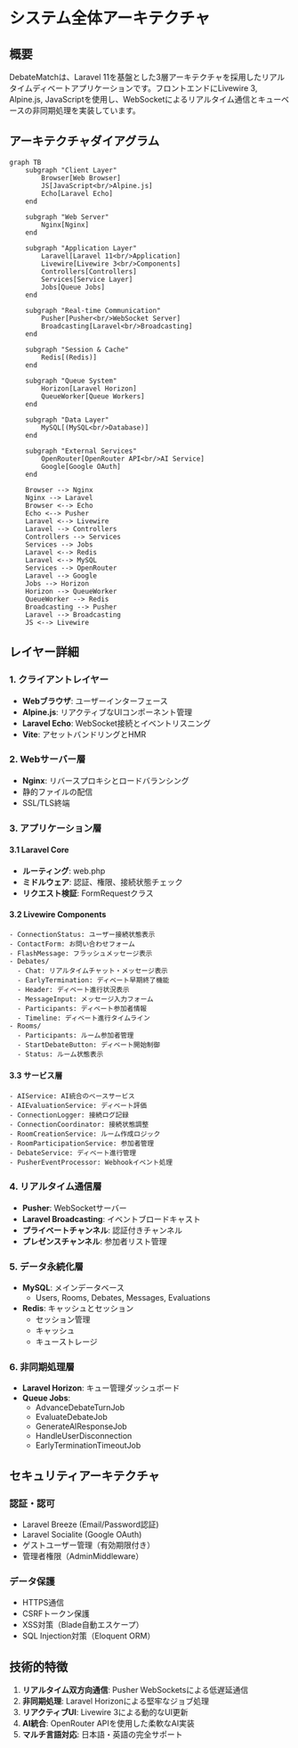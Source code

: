 # システム全体アーキテクチャ

## 概要

DebateMatchは、Laravel 11を基盤とした3層アーキテクチャを採用したリアルタイムディベートアプリケーションです。フロントエンドにLivewire 3, Alpine.js, JavaScriptを使用し、WebSocketによるリアルタイム通信とキューベースの非同期処理を実装しています。

## アーキテクチャダイアグラム

```mermaid
graph TB
    subgraph "Client Layer"
        Browser[Web Browser]
        JS[JavaScript<br/>Alpine.js]
        Echo[Laravel Echo]
    end

    subgraph "Web Server"
        Nginx[Nginx]
    end

    subgraph "Application Layer"
        Laravel[Laravel 11<br/>Application]
        Livewire[Livewire 3<br/>Components]
        Controllers[Controllers]
        Services[Service Layer]
        Jobs[Queue Jobs]
    end

    subgraph "Real-time Communication"
        Pusher[Pusher<br/>WebSocket Server]
        Broadcasting[Laravel<br/>Broadcasting]
    end

    subgraph "Session & Cache"
        Redis[(Redis)]
    end

    subgraph "Queue System"
        Horizon[Laravel Horizon]
        QueueWorker[Queue Workers]
    end

    subgraph "Data Layer"
        MySQL[(MySQL<br/>Database)]
    end

    subgraph "External Services"
        OpenRouter[OpenRouter API<br/>AI Service]
        Google[Google OAuth]
    end

    Browser --> Nginx
    Nginx --> Laravel
    Browser <--> Echo
    Echo <--> Pusher
    Laravel <--> Livewire
    Laravel --> Controllers
    Controllers --> Services
    Services --> Jobs
    Laravel <--> Redis
    Laravel <--> MySQL
    Services --> OpenRouter
    Laravel --> Google
    Jobs --> Horizon
    Horizon --> QueueWorker
    QueueWorker --> Redis
    Broadcasting --> Pusher
    Laravel --> Broadcasting
    JS <--> Livewire
```

## レイヤー詳細

### 1. クライアントレイヤー

- **Webブラウザ**: ユーザーインターフェース
- **Alpine.js**: リアクティブなUIコンポーネント管理
- **Laravel Echo**: WebSocket接続とイベントリスニング
- **Vite**: アセットバンドリングとHMR

### 2. Webサーバー層

- **Nginx**: リバースプロキシとロードバランシング
- 静的ファイルの配信
- SSL/TLS終端

### 3. アプリケーション層

#### 3.1 Laravel Core

- **ルーティング**: web.php
- **ミドルウェア**: 認証、権限、接続状態チェック
- **リクエスト検証**: FormRequestクラス

#### 3.2 Livewire Components

```
- ConnectionStatus: ユーザー接続状態表示
- ContactForm: お問い合わせフォーム
- FlashMessage: フラッシュメッセージ表示
- Debates/
  - Chat: リアルタイムチャット・メッセージ表示
  - EarlyTermination: ディベート早期終了機能
  - Header: ディベート進行状況表示
  - MessageInput: メッセージ入力フォーム
  - Participants: ディベート参加者情報
  - Timeline: ディベート進行タイムライン
- Rooms/
  - Participants: ルーム参加者管理
  - StartDebateButton: ディベート開始制御
  - Status: ルーム状態表示
```

#### 3.3 サービス層

```
- AIService: AI統合のベースサービス
- AIEvaluationService: ディベート評価
- ConnectionLogger: 接続ログ記録
- ConnectionCoordinator: 接続状態調整
- RoomCreationService: ルーム作成ロジック
- RoomParticipationService: 参加者管理
- DebateService: ディベート進行管理
- PusherEventProcessor: Webhookイベント処理
```

### 4. リアルタイム通信層

- **Pusher**: WebSocketサーバー
- **Laravel Broadcasting**: イベントブロードキャスト
- **プライベートチャンネル**: 認証付きチャンネル
- **プレゼンスチャンネル**: 参加者リスト管理

### 5. データ永続化層

- **MySQL**: メインデータベース
    - Users, Rooms, Debates, Messages, Evaluations
- **Redis**: キャッシュとセッション
    - セッション管理
    - キャッシュ
    - キューストレージ

### 6. 非同期処理層

- **Laravel Horizon**: キュー管理ダッシュボード
- **Queue Jobs**:
    - AdvanceDebateTurnJob
    - EvaluateDebateJob
    - GenerateAIResponseJob
    - HandleUserDisconnection
    - EarlyTerminationTimeoutJob

## セキュリティアーキテクチャ

### 認証・認可

- Laravel Breeze (Email/Password認証)
- Laravel Socialite (Google OAuth)
- ゲストユーザー管理（有効期限付き）
- 管理者権限（AdminMiddleware）

### データ保護

- HTTPS通信
- CSRFトークン保護
- XSS対策（Blade自動エスケープ）
- SQL Injection対策（Eloquent ORM）

## 技術的特徴

1. **リアルタイム双方向通信**: Pusher WebSocketsによる低遅延通信
2. **非同期処理**: Laravel Horizonによる堅牢なジョブ処理
3. **リアクティブUI**: Livewire 3による動的なUI更新
4. **AI統合**: OpenRouter APIを使用した柔軟なAI実装
5. **マルチ言語対応**: 日本語・英語の完全サポート
